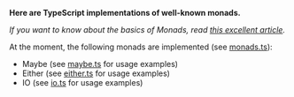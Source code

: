 **Here are TypeScript implementations of well-known monads.**

_If you want to know about the basics of Monads, read [this excellent article](http://adit.io/posts/2013-04-17-functors,_applicatives,_and_monads_in_pictures.html)._

At the moment, the following monads are implemented (see [monads.ts](https://github.com/mdubourg001/monads/blob/master/monads.ts)):
- Maybe (see [maybe.ts](https://github.com/mdubourg001/monads/blob/master/maybe.ts) for usage examples)
- Either (see [either.ts](https://github.com/mdubourg001/monads/blob/master/either.ts) for usage examples)
- IO (see [io.ts](https://github.com/mdubourg001/monads/blob/master/io.ts) for usage examples)
